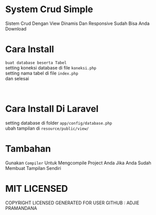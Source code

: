 # System Crud Simple
Sistem Crud Dengan View Dinamis Dan Responsive Sudah Bisa Anda Download

# Cara Install
`buat database beserta Tabel`
<br>
setting koneksi database di file `koneksi.php`
<br>
setting nama tabel di file `index.php`
<br>
dan selesai

<br>

# Cara Install Di Laravel
setting database di folder `app/config/database.php`
<br>
ubah tampilan di `resource/public/view/`
<br>

# Tambahan
Gunakan `Compiler` Untuk Mengcompile Project Anda Jika Anda Sudah Membuat Tampilan Sendiri
<br>

# MIT LICENSED

COPYRIGHT LICENSED GENERATED FOR USER GITHUB : ADJIE PRAMANDANA
